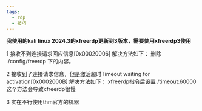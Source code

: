 ```yaml
---
tags:
  - rdp
  - 技巧
---
```


**我使用的kali linux 2024.3的xfreerdp更新到3版本，需要使用xfreerdp3使用**

1 接收不到连接请求回应信息[0x00020006]
解决方法如下：
删除 ./config/freerdp 下的内容。

2 接收到了连接请求信息，但是激活超时Timeout waiting for activation[0x0002000B]
解决方法如下：
xfreerdp指令后设置 /timeout:60000
这个方法会导致xfreerdp很慢

3 实在不行使用thm官方的机器

